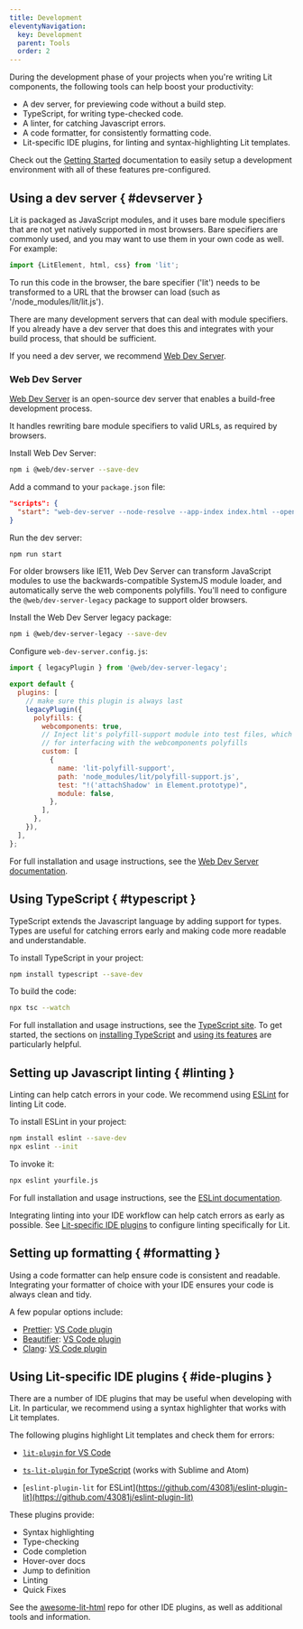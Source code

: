 ```yaml
---
title: Development
eleventyNavigation:
  key: Development
  parent: Tools
  order: 2
---
```


During the development phase of your projects when you're writing Lit components, the following tools can help boost your productivity:

* A dev server, for previewing code without a build step.
* TypeScript, for writing type-checked code.
* A linter, for catching Javascript errors.
* A code formatter, for consistently formatting code.
* Lit-specific IDE plugins, for linting and syntax-highlighting Lit templates.

Check out the [Getting Started](../../getting-started) documentation to easily setup a development environment with all of these features pre-configured.

## Using a dev server { #devserver }

Lit is packaged as JavaScript modules, and it uses bare module specifiers that are not yet natively supported in most browsers. Bare specifiers are commonly used, and you may want to use them in your own code as well. For example:

```js
import {LitElement, html, css} from 'lit';
```

To run this code in the browser, the bare specifier ('lit') needs to be transformed to a URL that the browser can load (such as '/node_modules/lit/lit.js').

There are many development servers that can deal with module specifiers. If you already have a dev server that does this and integrates with your build process, that should be sufficient.

If you need a dev server, we recommend [Web Dev Server](https://modern-web.dev/docs/dev-server/overview/).

### Web Dev Server

[Web Dev Server](https://modern-web.dev/docs/dev-server/overview/) is an open-source dev server that enables a build-free development process.

It handles rewriting bare module specifiers to valid URLs, as required by browsers.

Install Web Dev Server:

```bash
npm i @web/dev-server --save-dev
```

Add a command to your `package.json` file:

```json
"scripts": {
  "start": "web-dev-server --node-resolve --app-index index.html --open --watch --esbuild-target auto"
}
```

Run the dev server:

```bash
npm run start
```

For older browsers like IE11, Web Dev Server can transform JavaScript modules to use the backwards-compatible SystemJS module loader, and automatically serve the web components polyfills. You'll need to configure the `@web/dev-server-legacy` package to support older browsers.

Install the Web Dev Server legacy package:

```bash
npm i @web/dev-server-legacy --save-dev
```

Configure `web-dev-server.config.js`:

```js
import { legacyPlugin } from '@web/dev-server-legacy';

export default {
  plugins: [
    // make sure this plugin is always last
    legacyPlugin({
      polyfills: {
        webcomponents: true,
        // Inject lit's polyfill-support module into test files, which is required
        // for interfacing with the webcomponents polyfills
        custom: [
          {
            name: 'lit-polyfill-support',
            path: 'node_modules/lit/polyfill-support.js',
            test: "!('attachShadow' in Element.prototype)",
            module: false,
          },
        ],
      },
    }),
  ],
};
```

For full installation and usage instructions, see the [Web Dev Server documentation](https://modern-web.dev/docs/dev-server/overview/).

## Using TypeScript { #typescript }

TypeScript extends the Javascript language by adding support for types. Types are useful for catching errors early and making code more readable and understandable.

To install TypeScript in your project:

```bash
npm install typescript --save-dev
```

To build the code:

```bash
npx tsc --watch
```

For full installation and usage instructions, see the [TypeScript site](https://www.typescriptlang.org/). To get started, the sections on [installing TypeScript](https://www.typescriptlang.org/docs/handbook/typescript-tooling-in-5-minutes.html) and [using its features](https://www.typescriptlang.org/docs/handbook/typescript-in-5-minutes.html) are particularly helpful.

## Setting up Javascript linting { #linting }

Linting can help catch errors in your code. We recommend using [ESLint](https://eslint.org) for linting Lit code.

To install ESLint in your project:

```bash
npm install eslint --save-dev
npx eslint --init
```

To invoke it:

```bash
npx eslint yourfile.js
```

For full installation and usage instructions, see the [ESLint documentation](https://eslint.org/docs/user-guide/getting-started).

Integrating linting into your IDE workflow can help catch errors as early as possible. See [Lit-specific IDE plugins](#ide-plugins) to configure linting specifically for Lit.

## Setting up formatting { #formatting }

Using a code formatter can help ensure code is consistent and readable. Integrating your formatter of choice with your IDE ensures your code is always clean and tidy.

A few popular options include:

* [Prettier](https://prettier.io/): [VS Code plugin](https://marketplace.visualstudio.com/items?itemName=esbenp.prettier-vscode)
* [Beautifier](https://beautifier.io/): [VS Code plugin](https://marketplace.visualstudio.com/items?itemName=HookyQR.beautify)
* [Clang](https://www.npmjs.com/package/clang-format): [VS Code plugin](https://marketplace.visualstudio.com/items?itemName=xaver.clang-format)


## Using Lit-specific IDE plugins { #ide-plugins }

There are a number of IDE plugins that may be useful when developing with Lit. In particular, we recommend using a syntax highlighter that works with Lit templates.

The following plugins highlight Lit templates and check them for errors:

* [`lit-plugin` for VS Code](https://marketplace.visualstudio.com/items?itemName=runem.lit-plugin)

* [`ts-lit-plugin` for TypeScript](https://github.com/runem/lit-analyzer/tree/master/packages/ts-lit-plugin) (works with Sublime and Atom)

* [`eslint-plugin-lit` for ESLint](https://github.com/43081j/eslint-plugin-lit](https://github.com/43081j/eslint-plugin-lit)

These plugins provide:

- Syntax highlighting
- Type-checking
- Code completion
- Hover-over docs
- Jump to definition
- Linting
- Quick Fixes

See the [awesome-lit-html](https://github.com/web-padawan/awesome-lit-html#ide-plugins) repo for other IDE plugins, as well as additional tools and information.
